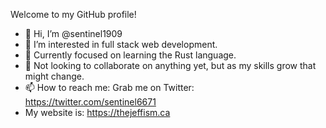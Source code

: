 Welcome to my GitHub profile!

- 👋 Hi, I’m @sentinel1909
- 👀 I’m interested in full stack web development.
- 🌱 Currently focused on learning the Rust language.
- 💞️ Not looking to collaborate on anything yet, but as my skills grow that might change.
- 📫 How to reach me: Grab me on Twitter: https://twitter.com/sentinel6671
- My website is: https://thejeffism.ca

